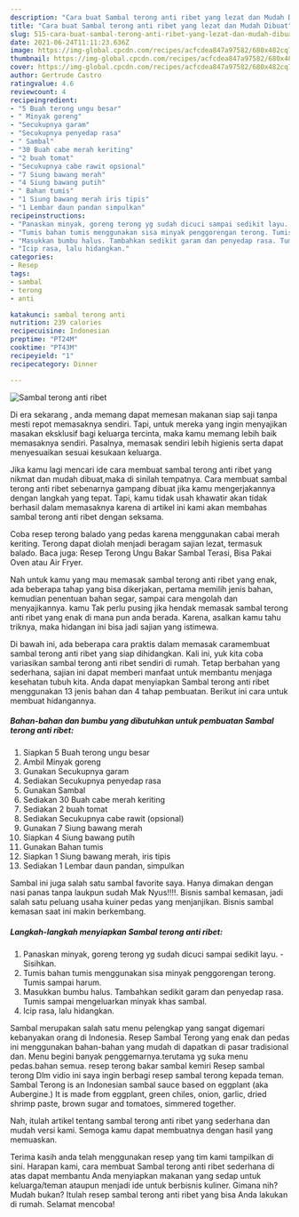 ```yaml
---
description: "Cara buat Sambal terong anti ribet yang lezat dan Mudah Dibuat"
title: "Cara buat Sambal terong anti ribet yang lezat dan Mudah Dibuat"
slug: 515-cara-buat-sambal-terong-anti-ribet-yang-lezat-dan-mudah-dibuat
date: 2021-06-24T11:11:23.636Z
image: https://img-global.cpcdn.com/recipes/acfcdea847a97582/680x482cq70/sambal-terong-anti-ribet-foto-resep-utama.jpg
thumbnail: https://img-global.cpcdn.com/recipes/acfcdea847a97582/680x482cq70/sambal-terong-anti-ribet-foto-resep-utama.jpg
cover: https://img-global.cpcdn.com/recipes/acfcdea847a97582/680x482cq70/sambal-terong-anti-ribet-foto-resep-utama.jpg
author: Gertrude Castro
ratingvalue: 4.6
reviewcount: 4
recipeingredient:
- "5 Buah terong ungu besar"
- " Minyak goreng"
- "Secukupnya garam"
- "Secukupnya penyedap rasa"
- " Sambal"
- "30 Buah cabe merah keriting"
- "2 buah tomat"
- "Secukupnya cabe rawit opsional"
- "7 Siung bawang merah"
- "4 Siung bawang putih"
- " Bahan tumis"
- "1 Siung bawang merah iris tipis"
- "1 Lembar daun pandan simpulkan"
recipeinstructions:
- "Panaskan minyak, goreng terong yg sudah dicuci sampai sedikit layu. Sisihkan."
- "Tumis bahan tumis menggunakan sisa minyak penggorengan terong. Tumis sampai harum."
- "Masukkan bumbu halus. Tambahkan sedikit garam dan penyedap rasa. Tumis sampai mengeluarkan minyak khas sambal."
- "Icip rasa, lalu hidangkan."
categories:
- Resep
tags:
- sambal
- terong
- anti

katakunci: sambal terong anti 
nutrition: 239 calories
recipecuisine: Indonesian
preptime: "PT24M"
cooktime: "PT43M"
recipeyield: "1"
recipecategory: Dinner

---
```



![Sambal terong anti ribet](https://img-global.cpcdn.com/recipes/acfcdea847a97582/680x482cq70/sambal-terong-anti-ribet-foto-resep-utama.jpg)

Di era  sekarang , anda memang dapat memesan makanan siap saji tanpa mesti repot memasaknya sendiri. Tapi, untuk mereka yang ingin menyajikan masakan eksklusif bagi keluarga tercinta, maka kamu memang lebih baik memasaknya sendiri. Pasalnya, memasak sendiri lebih higienis serta dapat menyesuaikan sesuai kesukaan keluarga.

Jika kamu lagi mencari ide cara membuat sambal terong anti ribet yang nikmat dan mudah dibuat,maka di sinilah tempatnya. Cara membuat sambal terong anti ribet  sebenarnya gampang dibuat jika kamu mengerjakannya dengan langkah yang tepat. Tapi, kamu tidak usah khawatir akan tidak berhasil dalam memasaknya 
karena di artikel ini kami akan membahas sambal terong anti ribet dengan seksama.  

Coba resep terong balado yang pedas karena menggunakan cabai merah keriting. Terong dapat diolah menjadi beragam sajian lezat, termasuk balado. Baca juga: Resep Terong Ungu Bakar Sambal Terasi, Bisa Pakai Oven atau Air Fryer.

Nah untuk kamu yang mau memasak sambal terong anti ribet yang enak, ada beberapa tahap yang bisa dikerjakan, pertama memilih jenis bahan, kemudian penentuan bahan segar, sampai cara mengolah dan menyajikannya. kamu Tak perlu pusing jika hendak memasak sambal terong anti ribet yang enak di mana pun anda berada. Karena, asalkan kamu  tahu triknya, maka hidangan ini bisa jadi sajian yang istimewa.

Di bawah ini, ada beberapa cara praktis  dalam memasak caramembuat sambal terong anti ribet yang siap dihidangkan. Kali ini, yuk kita coba variasikan sambal terong anti ribet sendiri di rumah. Tetap berbahan yang sederhana, sajian ini dapat memberi manfaat untuk membantu menjaga kesehatan tubuh kita. Anda dapat menyiapkan Sambal terong anti ribet menggunakan 13 jenis bahan dan 4 tahap pembuatan. Berikut ini cara untuk membuat hidangannya.

<!--inarticleads1-->

##### Bahan-bahan dan bumbu yang dibutuhkan untuk pembuatan Sambal terong anti ribet:

1. Siapkan 5 Buah terong ungu besar
1. Ambil  Minyak goreng
1. Gunakan Secukupnya garam
1. Sediakan Secukupnya penyedap rasa
1. Gunakan  Sambal
1. Sediakan 30 Buah cabe merah keriting
1. Sediakan 2 buah tomat
1. Sediakan Secukupnya cabe rawit (opsional)
1. Gunakan 7 Siung bawang merah
1. Siapkan 4 Siung bawang putih
1. Gunakan  Bahan tumis
1. Siapkan 1 Siung bawang merah, iris tipis
1. Sediakan 1 Lembar daun pandan, simpulkan


Sambal ini juga salah satu sambal favorite saya. Hanya dimakan dengan nasi panas tanpa laukpun sudah Mak Nyus!!!!. Bisnis sambal kemasan, jadi salah satu peluang usaha kuiner pedas yang menjanjikan. Bisnis sambal kemasan saat ini makin berkembang. 

<!--inarticleads2-->

##### Langkah-langkah menyiapkan Sambal terong anti ribet:

1. Panaskan minyak, goreng terong yg sudah dicuci sampai sedikit layu. - Sisihkan.
1. Tumis bahan tumis menggunakan sisa minyak penggorengan terong. Tumis sampai harum.
1. Masukkan bumbu halus. Tambahkan sedikit garam dan penyedap rasa. Tumis sampai mengeluarkan minyak khas sambal.
1. Icip rasa, lalu hidangkan.


Sambal merupakan salah satu menu pelengkap yang sangat digemari kebanyakan orang di Indonesia. Resep Sambal Terong yang enak dan pedas ini menggunakan bahan-bahan yang mudah di dapatkan di pasar tradisional dan. Menu begini banyak penggemarnya.terutama yg suka menu pedas.bahan semua. resep terong bakar sambal kemiri Resep sambal terong Dlm vidio ini saya ingin berbagi resep sambal terong kepada teman. Sambal Terong is an Indonesian sambal sauce based on eggplant (aka Aubergine.) It is made from eggplant, green chiles, onion, garlic, dried shrimp paste, brown sugar and tomatoes, simmered together. 

Nah, itulah artikel tentang  sambal terong anti ribet  yang sederhana dan mudah versi kami. Semoga kamu dapat membuatnya dengan hasil yang memuaskan. 

Terima kasih anda telah menggunakan resep yang tim kami tampilkan di sini. Harapan kami, cara membuat  Sambal terong anti ribet sederhana di atas dapat membantu Anda menyiapkan makanan yang sedap untuk keluarga/teman ataupun menjadi ide untuk berbisnis kuliner. Gimana nih? Mudah bukan? Itulah resep sambal terong anti ribet yang bisa Anda lakukan di rumah. Selamat mencoba!

